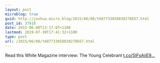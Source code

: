 ```yaml
---
layout: post
microblog: true
guid: http://joshua.micro.blog/2015/06/08/t607733058830278657.html
post_id: 37918
date: 2015-06-08T13:17:07+1100
lastmod: 2019-07-30T17:41:32+1100
type: post
url: /2015/06/08/t607733058830278657.html
---
```

Read this White Magazine interview: The Young Celebrant [t.co/SIFsAiiE9...](http://t.co/SIFsAiiE9z)
